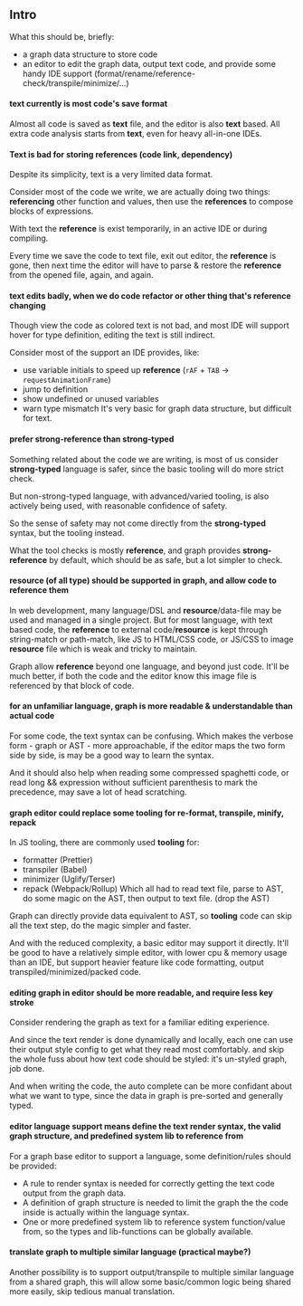 ## Intro

What this should be, briefly:
- a graph data structure to store code
- an editor to edit the graph data, output text code,
  and provide some handy IDE support (format/rename/reference-check/transpile/minimize/...)

#### text currently is most code's save format
Almost all code is saved as **text** file, and the editor is also **text** based.
All extra code analysis starts from **text**, even for heavy all-in-one IDEs.

#### Text is bad for storing **references** (code link, dependency)
Despite its simplicity, text is a very limited data format.

Consider most of the code we write, we are actually doing two things:
**referencing** other function and values,
then use the **references** to compose blocks of expressions.

With text the **reference** is exist temporarily,
in an active IDE or during compiling.

Every time we save the code to text file, exit out editor, the **reference** is gone,
then next time the editor will have to parse & restore the **reference** from the opened file,
again, and again.

#### text edits badly, when we do code refactor or other thing that's **reference** changing
Though view the code as colored text is not bad,
and most IDE will support hover for type definition,
editing the text is still indirect.

Consider most of the support an IDE provides, like:
- use variable initials to speed up **reference** (`rAF` + `TAB` -> `requestAnimationFrame`)
- jump to definition
- show undefined or unused variables
- warn type mismatch
It's very basic for graph data structure, but difficult for text.

#### prefer **strong-reference** than **strong-typed**
Something related about the code we are writing,
is most of us consider **strong-typed** language is safer,
since the basic tooling will do more strict check.

But non-strong-typed language, with advanced/varied tooling,
is also actively being used, with reasonable confidence of safety.

So the sense of safety may not come directly from the **strong-typed** syntax,
but the tooling instead.

What the tool checks is mostly **reference**,
and graph provides **strong-reference** by default,
which should be as safe, but a lot simpler to check.

#### **resource** (of all type) should be supported in graph, and allow code to **reference** them
In web development, many language/DSL and **resource**/data-file may be used and managed in a single project.
But for most language, with text based code, the **reference** to external code/**resource**
is kept through string-match or path-match, like JS to HTML/CSS code, or JS/CSS to image **resource** file
which is weak and tricky to maintain.

Graph allow **reference** beyond one language, and beyond just code.
It'll be much better, if both the code and the editor know
this image file is referenced by that block of code.

#### for an unfamiliar language, graph is more readable & understandable than actual code
For some code, the text syntax can be confusing.
Which makes the verbose form - graph or AST - more approachable,
if the editor maps the two form side by side,
is may be a good way to learn the syntax.

And it should also help when reading some compressed spaghetti code,
or read long && expression without sufficient parenthesis to mark the precedence,
may save a lot of head scratching.

#### graph editor could replace some **tooling** for re-format, transpile, minify, repack
In JS tooling, there are commonly used **tooling** for:
- formatter (Prettier)
- transpiler (Babel)
- minimizer (Uglify/Terser)
- repack (Webpack/Rollup) 
Which all had to read text file, parse to AST,
do some magic on the AST, then output to text file. (drop the AST)

Graph can directly provide data equivalent to AST,
so **tooling** code can skip all the text step, do the magic simpler and faster.

And with the reduced complexity, a basic editor may support it directly.
It'll be good to have a relatively simple editor, with lower cpu & memory usage than an IDE,
but support heavier feature like code formatting, output transpiled/minimized/packed code.

#### editing graph in editor should be more readable, and require less key stroke
Consider rendering the graph as text for a familiar editing experience.

And since the text render is done dynamically and locally,
each one can use their output style config to get what they read most comfortably.
and skip the whole fuss about how text code should be styled: it's un-styled graph, job done.

And when writing the code, the auto complete can be more confidant about what we want to type,
since the data in graph is pre-sorted and generally typed.

#### editor language support means define the text render syntax, the valid graph structure, and predefined system lib to reference from
For a graph base editor to support a language, some definition/rules should be provided:
- A rule to render syntax is needed for correctly getting the text code output from the graph data.
- A definition of graph structure is needed to limit the graph the the code inside is actually within the language syntax.
- One or more predefined system lib to reference system function/value from,
  so the types and lib-functions can be globally available.

#### translate graph to multiple similar language (practical maybe?)
Another possibility is to support output/transpile to multiple similar language from a shared graph,
this will allow some basic/common logic being shared more easily, skip tedious manual translation.
